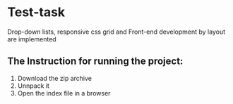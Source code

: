 # Test-task
Drop-down lists, responsive css grid and Front-end development by layout are implemented

## The Instruction for running the project:
1) Download the zip archive
2) Unnpack it
3) Open the index file in a browser
